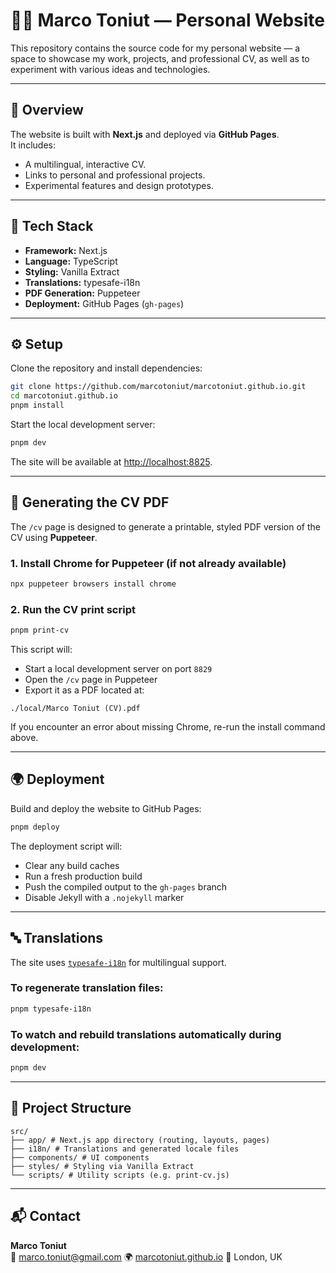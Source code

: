 # 🧑‍💻 Marco Toniut — Personal Website

This repository contains the source code for my personal website — a space to showcase my work, projects, and professional CV, as well as to experiment with various ideas and technologies.

---

## 🚀 Overview

The website is built with **Next.js** and deployed via **GitHub Pages**.  
It includes:

- A multilingual, interactive CV.
- Links to personal and professional projects.
- Experimental features and design prototypes.

---

## 🧠 Tech Stack

- **Framework:** Next.js
- **Language:** TypeScript
- **Styling:** Vanilla Extract
- **Translations:** typesafe-i18n
- **PDF Generation:** Puppeteer
- **Deployment:** GitHub Pages (`gh-pages`)

---

## ⚙️ Setup

Clone the repository and install dependencies:

```bash
git clone https://github.com/marcotoniut/marcotoniut.github.io.git
cd marcotoniut.github.io
pnpm install
```

Start the local development server:

```bash
pnpm dev
```

The site will be available at [http://localhost:8825](http://localhost:8825).

---

## 🧾 Generating the CV PDF

The `/cv` page is designed to generate a printable, styled PDF version of the CV using **Puppeteer**.

### 1. Install Chrome for Puppeteer (if not already available)

```bash
npx puppeteer browsers install chrome
```

### 2. Run the CV print script

```bash
pnpm print-cv
```

This script will:

- Start a local development server on port `8829`
- Open the `/cv` page in Puppeteer
- Export it as a PDF located at:

`./local/Marco Toniut (CV).pdf`

If you encounter an error about missing Chrome, re-run the install command above.

---

## 🌍 Deployment

Build and deploy the website to GitHub Pages:

```bash
pnpm deploy
```

The deployment script will:

- Clear any build caches
- Run a fresh production build
- Push the compiled output to the `gh-pages` branch
- Disable Jekyll with a `.nojekyll` marker

---

## 🔤 Translations

The site uses [`typesafe-i18n`](https://github.com/ivanhofer/typesafe-i18n) for multilingual support.

### To regenerate translation files:

```bash
pnpm typesafe-i18n
```

### To watch and rebuild translations automatically during development:

```bash
pnpm dev
```

---

## 🧩 Project Structure

```text
src/
├── app/ # Next.js app directory (routing, layouts, pages)
├── i18n/ # Translations and generated locale files
├── components/ # UI components
├── styles/ # Styling via Vanilla Extract
└── scripts/ # Utility scripts (e.g. print-cv.js)
```

---

## 📬 Contact

**Marco Toniut**  
📧 [marco.toniut@gmail.com](mailto:marco.toniut@gmail.com)
🌍 [marcotoniut.github.io](https://marcotoniut.github.io)
📍 London, UK

